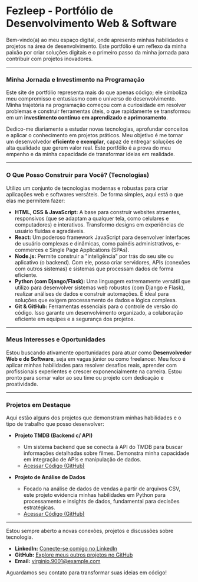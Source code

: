 # Fezleep - Portfólio de Desenvolvimento Web & Software

Bem-vindo(a) ao meu espaço digital, onde apresento minhas habilidades e projetos na área de desenvolvimento. Este portfólio é um reflexo da minha paixão por criar soluções digitais e o primeiro passo da minha jornada para contribuir com projetos inovadores.

---

### **Minha Jornada e Investimento na Programação**

Este site de portfólio representa mais do que apenas código; ele simboliza meu compromisso e entusiasmo com o universo do desenvolvimento. Minha trajetória na programação começou com a curiosidade em resolver problemas e construir ferramentas úteis, o que rapidamente se transformou em um **investimento contínuo em aprendizado e aprimoramento**.

Dedico-me diariamente a estudar novas tecnologias, aprofundar conceitos e aplicar o conhecimento em projetos práticos. Meu objetivo é me tornar um desenvolvedor **eficiente e exemplar**, capaz de entregar soluções de alta qualidade que gerem valor real. Este portfólio é a prova do meu empenho e da minha capacidade de transformar ideias em realidade.

---

### **O Que Posso Construir para Você? (Tecnologias)**

Utilizo um conjunto de tecnologias modernas e robustas para criar aplicações web e softwares versáteis. De forma simples, aqui está o que elas me permitem fazer:

* **HTML, CSS & JavaScript:** A base para construir websites atraentes, responsivos (que se adaptam a qualquer tela, como celulares e computadores) e interativos. Transformo designs em experiências de usuário fluidas e agradáveis.
* **React:** Um poderoso framework JavaScript para desenvolver interfaces de usuário complexas e dinâmicas, como painéis administrativos, e-commerces e Single Page Applications (SPAs).
* **Node.js:** Permite construir a "inteligência" por trás do seu site ou aplicativo (o backend). Com ele, posso criar servidores, APIs (conexões com outros sistemas) e sistemas que processam dados de forma eficiente.
* **Python (com Django/Flask):** Uma linguagem extremamente versátil que utilizo para desenvolver sistemas web robustos (com Django e Flask), realizar análises de dados e construir automações. É ideal para soluções que exigem processamento de dados e lógica complexa.
* **Git & GitHub:** Ferramentas essenciais para o controle de versão do código. Isso garante um desenvolvimento organizado, a colaboração eficiente em equipes e a segurança dos projetos.

---

### **Meus Interesses e Oportunidades**

Estou buscando ativamente oportunidades para atuar como **Desenvolvedor Web e de Software**, seja em vagas júnior ou como freelancer. Meu foco é aplicar minhas habilidades para resolver desafios reais, aprender com profissionais experientes e crescer exponencialmente na carreira. Estou pronto para somar valor ao seu time ou projeto com dedicação e proatividade.

---

### **Projetos em Destaque**

Aqui estão alguns dos projetos que demonstram minhas habilidades e o tipo de trabalho que posso desenvolver:

* **Projeto TMDB (Backend c/ API)**
    * Um sistema backend que se conecta à API do TMDB para buscar informações detalhadas sobre filmes. Demonstra minha capacidade em integração de APIs e manipulação de dados.
    * [Acessar Código (GitHub)](https://github.com/fezleep/API-Consulta-Filmes-TMDB)

* **Projeto de Análise de Dados**
    * Focado na análise de dados de vendas a partir de arquivos CSV, este projeto evidencia minhas habilidades em Python para processamento e insights de dados, fundamental para decisões estratégicas.
    * [Acessar Código (GitHub)](https://github.com/fezleep/Project_DataAnalyze)

---


Estou sempre aberto a novas conexões, projetos e discussões sobre tecnologia.

* **LinkedIn:** [Conecte-se comigo no LinkedIn](https://www.linkedin.com/in/fezleep)
* **GitHub:** [Explore meus outros projetos no GitHub](https://github.com/fezleep)
* **Email:** [virginio.9001@example.com](mailto:virginio.9001@example.com)

Aguardamos seu contato para transformar suas ideias em código!